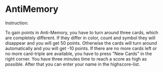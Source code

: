 # AntiMemory

Instruction: 

To gain points in Anti-Memory, you have to turn around three cards, which are completely different.
If they differ in color, count and symbol they will disappear and you will get 50 points.
Otherwise the cards will turn around automatically and you will get -10 points.
If there are no more cards left or no more card-triple are available, you have to press "New Cards" in the right corner.
You have three minutes time to reach a score as high as possible.
After that you can enter your name in the highscore-list.
